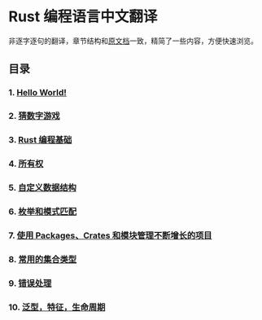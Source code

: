 # Rust 编程语言中文翻译

非逐字逐句的翻译，章节结构和[原文档](https://doc.rust-lang.org/stable/book/)一致，精简了一些内容，方便快速浏览。

## 目录

### 1. [Hello World!](./hello-world.md)

### 2. [猜数字游戏](./%E7%8C%9C%E6%95%B0%E5%AD%97%E6%B8%B8%E6%88%8F.md)

### 3. [Rust 编程基础](./Rust-%E7%BC%96%E7%A8%8B%E5%9F%BA%E7%A1%80.md)

### 4. [所有权](./%E6%89%80%E6%9C%89%E6%9D%83.md)

### 5. [自定义数据结构](./%E8%87%AA%E5%AE%9A%E4%B9%89%E6%95%B0%E6%8D%AE%E7%BB%93%E6%9E%84.md)

### 6. [枚举和模式匹配](./%E6%9E%9A%E4%B8%BE%E5%92%8C%E6%A8%A1%E5%BC%8F%E5%8C%B9%E9%85%8D.md)

### 7. [使用 Packages、Crates 和模块管理不断增长的项目](./%E4%BD%BF%E7%94%A8%20Packages%E3%80%81Crates%20%E5%92%8C%E6%A8%A1%E5%9D%97%E7%AE%A1%E7%90%86%E4%B8%8D%E6%96%AD%E5%A2%9E%E9%95%BF%E7%9A%84%E9%A1%B9%E7%9B%AE.md)

### 8. [常用的集合类型](./%E5%B8%B8%E7%94%A8%E7%9A%84%E9%9B%86%E5%90%88%E7%B1%BB%E5%9E%8B.md)

### 9. [错误处理](./%E9%94%99%E8%AF%AF%E5%A4%84%E7%90%86.md)

### 10. [泛型，特征，生命周期](./%E6%B3%9B%E5%9E%8B_%E7%89%B9%E5%BE%81_%E7%94%9F%E5%91%BD%E5%91%A8%E6%9C%9F.md)
